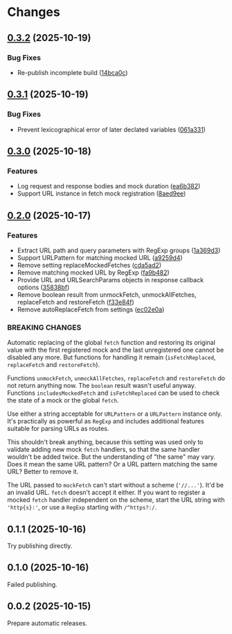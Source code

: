 # Changes

## [0.3.2](https://github.com/prantlf/mockfetch/compare/v0.3.1...v0.3.2) (2025-10-19)

### Bug Fixes

* Re-publish incomplete build ([14bca0c](https://github.com/prantlf/mockfetch/commit/14bca0c4f3bb3c76ceb56d653b4bb573dba098bd))

## [0.3.1](https://github.com/prantlf/mockfetch/compare/v0.3.0...v0.3.1) (2025-10-19)

### Bug Fixes

* Prevent lexicographical error of later declated variables ([061a331](https://github.com/prantlf/mockfetch/commit/061a3316bde3cde401e5bc65a7678764cc0e831b))

## [0.3.0](https://github.com/prantlf/mockfetch/compare/v0.2.0...v0.3.0) (2025-10-18)

### Features

* Log request and response bodies and mock duration ([ea6b382](https://github.com/prantlf/mockfetch/commit/ea6b3828ab42aa6c7ff71c5c63c1a679515badb0))
* Support URL instance in fetch mock registration ([8aed9ee](https://github.com/prantlf/mockfetch/commit/8aed9ee5551577713fa9a2a35cf75417f39866de))

## [0.2.0](https://github.com/prantlf/mockfetch/compare/v0.1.1...v0.2.0) (2025-10-17)

### Features

* Extract URL path and query parameters with RegExp groups ([1a369d3](https://github.com/prantlf/mockfetch/commit/1a369d388cddb90526a3db4e191f0f913f5a1480))
* Support URLPattern for matching mocked URL ([a9259d4](https://github.com/prantlf/mockfetch/commit/a9259d4c1c42571572d7a07ce180310ca53c45a3))
* Remove setting replaceMockedFetches ([cda5ad2](https://github.com/prantlf/mockfetch/commit/cda5ad26481bfdfcb4624a5540ebeb0999d401fd))
* Remove matching mocked URL by RegExp ([fa9b482](https://github.com/prantlf/mockfetch/commit/fa9b482a4a2688ca8aef86f3e73d84507ff72784))
* Provide URL and URLSearchParams objects in response callback options ([35838bf](https://github.com/prantlf/mockfetch/commit/35838bff4b0479c92b62151fa43694ed43b505b0))
* Remove boolean result from unmockFetch, unmockAllFetches, replaceFetch and restoreFetch ([f33e84f](https://github.com/prantlf/mockfetch/commit/f33e84f33d5fc3f51c9adeb6dedf80b8a9ef7884))
* Remove autoReplaceFetch from settings ([ec02e0a](https://github.com/prantlf/mockfetch/commit/ec02e0a77e4b1737168221315ba1694b3747546d))

### BREAKING CHANGES

Automatic replacing of the global `fetch` function and restoring its original value with the first registered mock and the last unregistered one cannot be disabled any more. But functions for handling it remain (`isFetchReplaced`, `replaceFetch` and `restoreFetch`).

Functions `unmockFetch`, `unmockAllFetches`, `replaceFetch` and `restoreFetch` do not return anything now. The `boolean` result wasn't useful anyway. Functions `includesMockedFetch` and `isFetchReplaced` can be used to check the state of a mock or the global `fetch`.

Use either a string acceptable for `URLPattern` or a `URLPattern` instance only. It's practically as powerful as `RegExp` and includes additional features suitable for parsing URLs as routes.

This shouldn't break anything, because this setting was used only to validate adding new mock `fetch` handlers, so that the same handler wouldn't be added twice. But the understanding of "the same" may vary. Does it mean the same URL pattern? Or a URL pattern matching the same URL? Better to remove it.

The URL passed to `mockFetch` can't start without a scheme (`'//...'`). It'd be an invalid URL. `fetch` doesn't accept it either. If you want to register a mocked `fetch` handler independent on the scheme, start the URL string with `'http{s}:'`, or use a `RegExp` starting with `/^https?:/`.

## 0.1.1 (2025-10-16)

Try publishing directly.

## 0.1.0 (2025-10-16)

Failed publishing.

## 0.0.2 (2025-10-15)

Prepare automatic releases.
